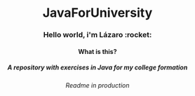 <h1 align=center> JavaForUniversity </h1>
<h3 align=center> Hello world, i'm Lázaro :rocket: </h3>
<h4 align=center> What is this? </h2>
<h5 align=center>A repository with exercises in Java for my  college formation</h5>
 

<h6 align=center>Readme in production </h6>


